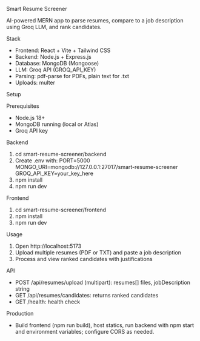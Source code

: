 Smart Resume Screener

AI-powered MERN app to parse resumes, compare to a job description using Groq LLM, and rank candidates.

Stack
- Frontend: React + Vite + Tailwind CSS
- Backend: Node.js + Express.js
- Database: MongoDB (Mongoose)
- LLM: Groq API (GROQ_API_KEY)
- Parsing: pdf-parse for PDFs, plain text for .txt
- Uploads: multer

Setup

Prerequisites
- Node.js 18+
- MongoDB running (local or Atlas)
- Groq API key

Backend
1. cd smart-resume-screener/backend
2. Create .env with:
   PORT=5000
   MONGO_URI=mongodb://127.0.0.1:27017/smart-resume-screener
   GROQ_API_KEY=your_key_here
3. npm install
4. npm run dev

Frontend
1. cd smart-resume-screener/frontend
2. npm install
3. npm run dev

Usage
1. Open http://localhost:5173
2. Upload multiple resumes (PDF or TXT) and paste a job description
3. Process and view ranked candidates with justifications

API
- POST /api/resumes/upload (multipart): resumes[] files, jobDescription string
- GET /api/resumes/candidates: returns ranked candidates
- GET /health: health check

Production
- Build frontend (npm run build), host statics, run backend with npm start and environment variables; configure CORS as needed.


